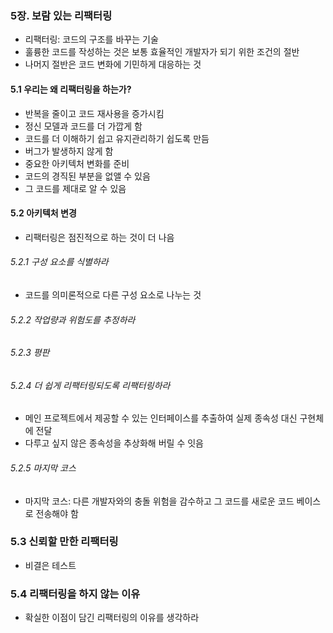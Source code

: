 ### 5장. 보람 있는 리팩터링
- 리팩터링: 코드의 구조를 바꾸는 기술
- 훌륭한 코드를 작성하는 것은 보통 효율적인 개발자가 되기 위한 조건의 절반
- 나머지 절반은 코드 변화에 기민하게 대응하는 것
#### 5.1 우리는 왜 리팩터링을 하는가?
- 반복을 줄이고 코드 재사용을 증가시킴
- 정신 모델과 코드를 더 가깝게 함
- 코드를 더 이해하기 쉽고 유지관리하기 쉽도록 만듬
- 버그가 발생하지 않게 함
- 중요한 아키텍처 변화를 준비
- 코드의 경직된 부분을 없앨 수 있음
- 그 코드를 제대로 알 수 있음 

#### 5.2 아키텍처 변경
- 리팩터링은 점진적으로 하는 것이 더 나음 
###### 5.2.1 구성 요소를 식별하라 
- 코드를 의미론적으로 다른 구성 요소로 나누는 것
###### 5.2.2 작업량과 위험도를 추정하라
###### 5.2.3 평판
###### 5.2.4 더 쉽게 리팩터링되도록 리팩터링하라
- 메인 프로젝트에서 제공할 수 있는 인터페이스를 추출하여 실제 종속성 대신 구현체에 전달
- 다루고 싶지 않은 종속성을 추상화해 버릴 수 잇음 
###### 5.2.5 마지막 코스
- 마지막 코스: 다른 개발자와의 충돌 위험을 감수하고 그 코드를 새로운 코드 베이스로 전송해야 함

### 5.3 신뢰할 만한 리팩터링
- 비결은 테스트 

### 5.4 리팩터링을 하지 않는 이유
- 확실한 이점이 담긴 리팩터링의 이유를 생각하라